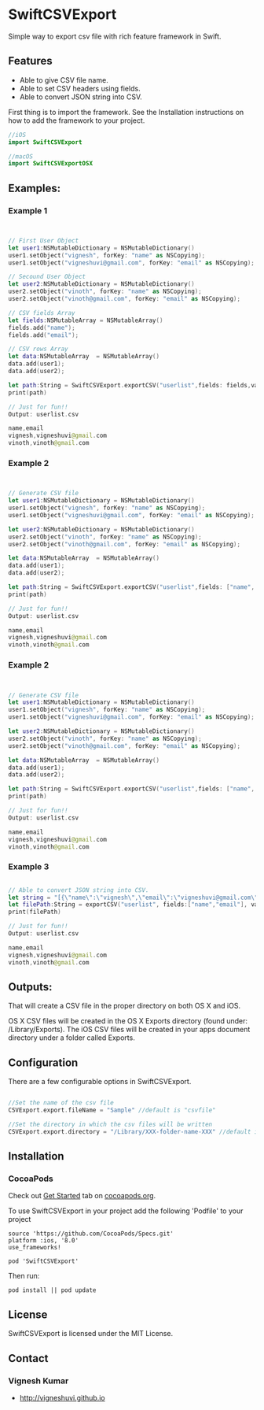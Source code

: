 # SwiftCSVExport
Simple way to export csv file with rich feature framework in Swift.

## Features

- Able to give CSV file name.
- Able to set CSV headers using fields.
- Able to convert JSON string into CSV.

First thing is to import the framework. See the Installation instructions on how to add the framework to your project.

```swift
//iOS
import SwiftCSVExport

//macOS
import SwiftCSVExportOSX

```


## Examples:

### Example 1
```swift


// First User Object
let user1:NSMutableDictionary = NSMutableDictionary()
user1.setObject("vignesh", forKey: "name" as NSCopying);
user1.setObject("vigneshuvi@gmail.com", forKey: "email" as NSCopying);

// Secound User Object
let user2:NSMutableDictionary = NSMutableDictionary()
user2.setObject("vinoth", forKey: "name" as NSCopying);
user2.setObject("vinoth@gmail.com", forKey: "email" as NSCopying);

// CSV fields Array
let fields:NSMutableArray = NSMutableArray()
fields.add("name");
fields.add("email");

// CSV rows Array
let data:NSMutableArray  = NSMutableArray()
data.add(user1);
data.add(user2);

let path:String = SwiftCSVExport.exportCSV("userlist",fields: fields,values: data);
print(path)

// Just for fun!!
Output: userlist.csv

name,email
vignesh,vigneshuvi@gmail.com
vinoth,vinoth@gmail.com

```

### Example 2
```swift


// Generate CSV file
let user1:NSMutableDictionary = NSMutableDictionary()
user1.setObject("vignesh", forKey: "name" as NSCopying);
user1.setObject("vigneshuvi@gmail.com", forKey: "email" as NSCopying);

let user2:NSMutableDictionary = NSMutableDictionary()
user2.setObject("vinoth", forKey: "name" as NSCopying);
user2.setObject("vinoth@gmail.com", forKey: "email" as NSCopying);

let data:NSMutableArray  = NSMutableArray()
data.add(user1);
data.add(user2);

let path:String = SwiftCSVExport.exportCSV("userlist",fields: ["name", "email"],values: data);
print(path)

// Just for fun!!
Output: userlist.csv

name,email
vignesh,vigneshuvi@gmail.com
vinoth,vinoth@gmail.com

```

### Example 2
```swift


// Generate CSV file
let user1:NSMutableDictionary = NSMutableDictionary()
user1.setObject("vignesh", forKey: "name" as NSCopying);
user1.setObject("vigneshuvi@gmail.com", forKey: "email" as NSCopying);

let user2:NSMutableDictionary = NSMutableDictionary()
user2.setObject("vinoth", forKey: "name" as NSCopying);
user2.setObject("vinoth@gmail.com", forKey: "email" as NSCopying);

let data:NSMutableArray  = NSMutableArray()
data.add(user1);
data.add(user2);

let path:String = SwiftCSVExport.exportCSV("userlist",fields: ["name", "email"],values: data);
print(path)

// Just for fun!!
Output: userlist.csv

name,email
vignesh,vigneshuvi@gmail.com
vinoth,vinoth@gmail.com

```

### Example 3
```swift

// Able to convert JSON string into CSV.
let string = "[{\"name\":\"vignesh\",\"email\":\"vigneshuvi@gmail.com\"},{\"name\":\"vinoth\",\"email\":\"vinoth@gmail.com\"}]";
let filePath:String = exportCSV("userlist", fields:["name","email"], values:string);
print(filePath)

// Just for fun!!
Output: userlist.csv

name,email
vignesh,vigneshuvi@gmail.com
vinoth,vinoth@gmail.com

```

## Outputs:

That will create a CSV file in the proper directory on both OS X and iOS.

OS X CSV files will be created in the OS X Exports directory (found under: /Library/Exports). The iOS CSV files will be created in your apps document directory under a folder called Exports.

## Configuration

There are a few configurable options in SwiftCSVExport.

```swift

//Set the name of the csv file
CSVExport.export.fileName = "Sample" //default is "csvfile"

//Set the directory in which the csv files will be written
CSVExport.export.directory = "/Library/XXX-folder-name-XXX" //default is the standard exporting directory for each platform.

```

## Installation

### CocoaPods

Check out [Get Started](http://cocoapods.org/) tab on [cocoapods.org](http://cocoapods.org/).

To use SwiftCSVExport in your project add the following 'Podfile' to your project

	source 'https://github.com/CocoaPods/Specs.git'
	platform :ios, '8.0'
	use_frameworks!

	pod 'SwiftCSVExport'

Then run:

    pod install || pod update


## License

SwiftCSVExport is licensed under the MIT License.

## Contact

### Vignesh Kumar
* http://vigneshuvi.github.io